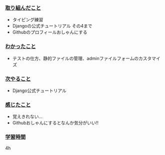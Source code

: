 ### <u>取り組んだこと</u>
- タイピング練習
- Djangoの公式チュートリアル その4まで
- Githubのプロフィールおしゃんにする

### <u>わかったこと</u>
- テストの仕方、静的ファイルの管理、adminファイルフォームのカスタマイズ

### <u>次やること</u>
- Django公式チュートリアル

### <u>感じたこと</u>
- 覚えきれない...
- Githubおしゃんにするとなんか気分がいい!!

### <u>学習時間</u>
4h